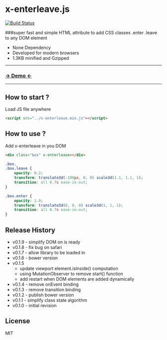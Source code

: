 x-enterleave.js
===============
[![Build Status](https://travis-ci.org/jfroffice/x-enterleave.js.svg?branch=master)](https://travis-ci.org/jfroffice/x-enterleave.js)

###super fast and simple HTML attribute to add CSS classes .enter .leave to any DOM element

- None Dependency
- Developed for modern browsers
- 1.3KB minified and Gzipped

***

### [→ Demo ←](http://jfroffice.github.io/x-enterleave.js/)

***

How to start ?
--------------
Load JS file anywhere
```html
<script src="../x-enterleave.min.js"></script>
```

How to use ?
------------
Add x-enterleave in you DOM
```html
<div class="box" x-enterleave></div>
```

```css
.box,
.box.leave {
	opacity: 0.2;
	transform: translate3d(-100px, 0, 0) scale3d(1.1, 1.1, 1);
	transition: all 0.7s ease-in-out;
}

.box.enter {
    opacity: 1.0;
    transform: translate3d(0, 0, 0) scale3d(1, 1, 1);
    transition: all 0.7s ease-in-out;
}
```

Release History
---------------
- v0.1.9 - simplify DOM on is ready
- v0.1.8 - fix bug on safari
- v0.1.7 - allow library to be loaded in <head/>
- v0.1.6 - bower version
- v0.1.5
    - update viewport element.isInside() computation
    - using MutationObserver to remove start() function
    - add restart when DOM elements are added dynamically
- v0.1.4 - remove onEvent binding
- v0.1.3 - remove transition binding
- v0.1.2 - publish bower version
- v0.1.1 - simplify class state algorithm
- v0.1.0 - initial revision

License
-------
MIT
